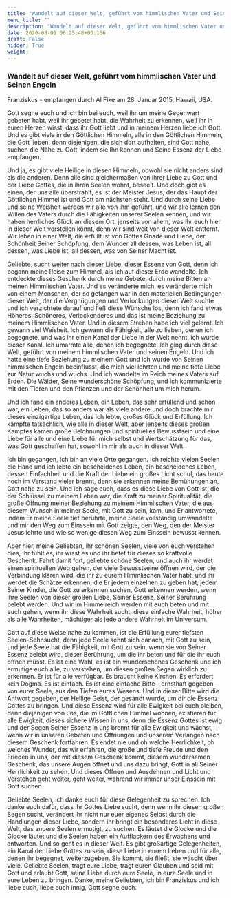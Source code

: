 ```yaml
---
title: "Wandelt auf dieser Welt, geführt vom himmlischen Vater und Seinen Engeln"
menu_title: ""
description: "Wandelt auf dieser Welt, geführt vom himmlischen Vater und Seinen Engeln"
date: 2020-08-01 06:25:48+00:166
draft: False
hidden: True
weight:
---
```

### Wandelt auf dieser Welt, geführt vom himmlischen Vater und Seinen Engeln

Franziskus - empfangen durch Al Fike am 28. Januar 2015, Hawaii, USA.

Gott segne euch und ich bin bei euch, weil ihr um meine Gegenwart gebeten habt, weil ihr gebetet habt, die Wahrheit zu erkennen, weil ihr in euren Herzen wisst, dass ihr Gott liebt und in meinem Herzen liebe ich Gott. Und es gibt viele in den Göttlichen Himmeln, alle in den Göttlichen Himmeln, die Gott lieben, denn diejenigen, die sich dort aufhalten, sind Gott nahe, suchen die Nähe zu Gott, indem sie Ihn kennen und Seine Essenz der Liebe empfangen.

Und ja, es gibt viele Heilige in diesen Himmeln, obwohl sie nicht anders sind als die anderen. Denn alle sind gleichermaßen von ihrer Liebe zu Gott und der Liebe Gottes, die in ihren Seelen wohnt, beseelt. Und doch gibt es einen, der uns alle überstrahlt, es ist der Meister Jesus, der das Haupt der Göttlichen Himmel ist und Gott am nächsten steht. Und durch seine Liebe und seine Weisheit werden wir alle von ihm geführt, und wir alle lernen den Willen des Vaters durch die Fähigkeiten unserer Seelen kennen, und wir haben herrliches Glück an diesem Ort, jenseits von allem, was ihr euch hier in dieser Welt vorstellen könnt, denn wir sind weit von dieser Welt entfernt. Wir leben in einer Welt, die erfüllt ist von Gottes Gnade und Liebe, der Schönheit Seiner Schöpfung, dem Wunder all dessen, was Leben ist, all dessen, was Liebe ist, all dessen, was von Seiner Macht ist.

Geliebte, sucht weiter nach dieser Liebe, dieser Essenz von Gott, denn ich begann meine Reise zum Himmel, als ich auf dieser Erde wandelte. Ich entdeckte dieses Geschenk durch meine Gebete, durch meine Bitten an meinen Himmlischen Vater. Und es veränderte mich, es veränderte mich von einem Menschen, der so gefangen war in den materiellen Bedingungen dieser Welt, der die Vergnügungen und Verlockungen dieser Welt suchte und ich verzichtete darauf und ließ diese Wünsche los, denn ich fand etwas Höheres, Schöneres, Verlockenderes und das ist meine Beziehung zu meinem Himmlischen Vater. Und in diesem Streben habe ich viel gelernt. Ich gewann viel Weisheit. Ich gewann die Fähigkeit, alle zu lieben, denen ich begegnete, und was ihr einen Kanal der Liebe in der Welt nennt, ich wurde dieser Kanal. Ich umarmte alle, denen ich begegnete. Ich ging durch diese Welt, geführt von meinem himmlischen Vater und seinen Engeln. Und ich hatte eine tiefe Beziehung zu meinem Gott und ich wurde von Seinen himmlischen Engeln beeinflusst, die mich viel lehrten und meine tiefe Liebe zur Natur wuchs und wuchs. Und ich wandelte im Reich meines Vaters auf Erden. Die Wälder, Seine wunderschöne Schöpfung, und ich kommunizierte mit den Tieren und den Pflanzen und der Schönheit um mich herum.

Und ich fand ein anderes Leben, ein Leben, das sehr erfüllend und schön war, ein Leben, das so anders war als viele andere und doch brachte mir dieses einzigartige Leben, das ich lebte, großes Glück und Erfüllung. Ich kämpfte tatsächlich, wie alle in dieser Welt, aber jenseits dieses großen Kampfes kamen große Belohnungen und spirituelles Bewusstsein und eine Liebe für alle und eine Liebe für mich selbst und Wertschätzung für das, was Gott geschaffen hat, sowohl in mir als auch in dieser Welt.

Ich bin gegangen, ich bin an viele Orte gegangen. Ich reichte vielen Seelen die Hand und ich lebte ein bescheidenes Leben, ein bescheidenes Leben, dessen Einfachheit und die Kraft der Liebe ein großes Licht schuf, das heute noch im Verstand vieler brennt, denn sie erkennen meine Bemühungen an, Gott nahe zu sein. Und ich sage euch, dass es diese Liebe von Gott ist, die der Schlüssel zu meinem Leben war, die Kraft zu meiner Spiritualität, die große Öffnung meiner Beziehung zu meinem Himmlischen Vater, die aus diesem Wunsch in meiner Seele, mit Gott zu sein, kam, und Er antwortete, indem Er meine Seele tief berührte, meine Seele vollständig umwandelte und mir den Weg zum Einssein mit Gott zeigte, den Weg, den der Meister Jesus lehrte und wie so wenige diesen Weg zum Einssein bewusst kennen.

Aber hier, meine Geliebten, ihr schönen Seelen, viele von euch verstehen dies, ihr fühlt es, ihr wisst es und ihr betet für dieses so kraftvolle Geschenk. Fahrt damit fort, geliebte schöne Seelen, und auch ihr werdet einen spirituellen Weg gehen, der viele Bewusstseine öffnen wird, der die Verbindung klären wird, die ihr zu eurem Himmlischen Vater habt, und ihr werdet die Schätze erkennen, die Er jedem einzelnen zu geben hat, jedem Seiner Kinder, die Gott zu erkennen suchen, Gott erkennen werden, wenn ihre Seelen von dieser großen Liebe, Seiner Essenz, Seiner Berührung belebt werden. Und wir im Himmelreich werden mit euch beten und mit euch gehen, wenn ihr diese Wahrheit sucht, diese einfache Wahrheit, höher als alle Wahrheiten, mächtiger als jede andere Wahrheit im Universum.

Gott auf diese Weise nahe zu kommen, ist die Erfüllung eurer tiefsten Seelen-Sehnsucht, denn jede Seele sehnt sich danach, mit Gott zu sein, und jede Seele hat die Fähigkeit, mit Gott zu sein, wenn sie von Seiner Essenz belebt wird, dieser Berührung, um die ihr beten und für die ihr euch öffnen müsst. Es ist eine Wahl, es ist ein wunderschönes Geschenk und ich ermutige euch alle, zu verstehen, um diesen großen Segen wirklich zu erkennen. Er ist für alle verfügbar. Es braucht keine Kirchen. Es erfordert kein Dogma. Es ist einfach. Es ist eine einfache Bitte - ernsthaft gegeben von eurer Seele, aus den Tiefen eures Wesens. Und in dieser Bitte wird die Antwort gegeben, der Heilige Geist, der gesandt wurde, um dir die Essenz Gottes zu bringen. Und diese Essenz wird für alle Ewigkeit bei euch bleiben, denn diejenigen von uns, die im Göttlichen Himmel wohnen, existieren für alle Ewigkeit, dieses sichere Wissen in uns, denn die Essenz Gottes ist ewig und der Segen Seiner Essenz in uns brennt für alle Ewigkeit und wächst, wenn wir in unseren Gebeten und Öffnungen und unserem Verlangen nach diesem Geschenk fortfahren. Es endet nie und oh welche Herrlichkeit, oh welches Wunder, das wir erfahren, die große und tiefe Freude und den Frieden in uns, der mit diesem Geschenk kommt, diesem wundersamen Geschenk, das unsere Augen öffnet und uns dazu bringt, Gott in all Seiner Herrlichkeit zu sehen. Und dieses Öffnen und Ausdehnen und Licht und Verstehen geht weiter, geht weiter, während wir immer unser Einssein mit Gott suchen.

Geliebte Seelen, ich danke euch für diese Gelegenheit zu sprechen. Ich danke euch dafür, dass ihr Gottes Liebe sucht, denn wenn ihr diesen großen Segen sucht, verändert ihr nicht nur euer eigenes Selbst durch die Handlungen dieser Liebe, sondern ihr bringt ein besonderes Licht in diese Welt, das andere Seelen ermutigt, zu suchen. Es läutet die Glocke und die Glocke läutet und die Seelen haben ein Aufflackern des Erwachens und antworten. Und so geht es in dieser Welt. Es gibt großartige Gelegenheiten, ein Kanal der Liebe Gottes zu sein, diese Liebe in eurem Leben und für alle, denen ihr begegnet, weiterzugeben. Sie kommt, sie fließt, sie wäscht über viele. Geliebte Seelen, tragt eure Liebe, tragt euren Glauben und seid mit Gott und erlaubt Gott, seine Liebe durch eure Seele, in eure Seele und in eure Leben zu bringen. Danke, meine Geliebten, ich bin Franziskus und ich liebe euch, liebe euch innig, Gott segne euch.

